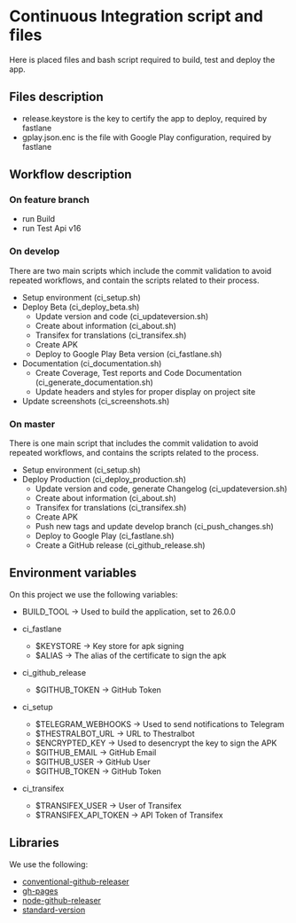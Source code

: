 # Continuous Integration script and files

Here is placed files and bash script required to build, test and deploy the app.

## Files description

- release.keystore is the key to certify the app to deploy, required by fastlane
- gplay.json.enc is the file with Google Play configuration, required by fastlane

## Workflow description

### On feature branch

- run Build
- run Test Api v16

### On develop

There are two main scripts which include the commit validation to avoid repeated workflows, and contain the scripts related to their process.

- Setup environment (ci_setup.sh)
- Deploy Beta (ci_deploy_beta.sh)
  - Update version and code (ci_updateversion.sh)
  - Create about information (ci_about.sh)
  - Transifex for translations (ci_transifex.sh)
  - Create APK
  - Deploy to Google Play Beta version (ci_fastlane.sh)
- Documentation (ci_documentation.sh)
  - Create Coverage, Test reports and Code Documentation (ci_generate_documentation.sh)
  - Update headers and styles for proper display on project site
- Update screenshots (ci_screenshots.sh)

### On master

There is one main script that includes the commit validation to avoid repeated workflows, and contains the scripts related to the process.

- Setup environment (ci_setup.sh)
- Deploy Production (ci_deploy_production.sh)
  - Update version and code, generate Changelog (ci_updateversion.sh)
  - Create about information (ci_about.sh)
  - Transifex for translations (ci_transifex.sh)
  - Create APK
  - Push new tags and update develop branch (ci_push_changes.sh)
  - Deploy to Google Play (ci_fastlane.sh)
  - Create a GitHub release (ci_github_release.sh)

## Environment variables

On this project we use the following variables:

- BUILD_TOOL -> Used to build the application, set to 26.0.0

- ci_fastlane
  - $KEYSTORE -> Key store for apk signing
  - $ALIAS    -> The alias of the certificate to sign the apk
- ci_github_release
  - $GITHUB_TOKEN -> GitHub Token
- ci_setup
  - $TELEGRAM_WEBHOOKS -> Used to send notifications to Telegram
  - $THESTRALBOT_URL   -> URL to Thestralbot
  - $ENCRYPTED_KEY     -> Used to desencrypt the key to sign the APK
  - $GITHUB_EMAIL      -> GitHub Email
  - $GITHUB_USER       -> GitHub User
  - $GITHUB_TOKEN      -> GitHub Token
- ci_transifex
  - $TRANSIFEX_USER      -> User of Transifex
  - $TRANSIFEX_API_TOKEN -> API Token of Transifex

## Libraries

We use the following:

- [conventional-github-releaser](https://github.com/conventional-changelog/releaser-tools)
- [gh-pages](https://github.com/tschaub/gh-pages)
- [node-github-releaser](https://github.com/miyajan/node-github-release)
- [standard-version](https://github.com/conventional-changelog/standard-version)